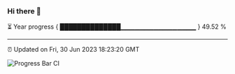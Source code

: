 ### Hi there 👋

⏳ Year progress { ██████████████▁▁▁▁▁▁▁▁▁▁▁▁▁▁▁▁ } 49.52 %

---

⏰ Updated on Fri, 30 Jun 2023 18:23:20 GMT

![Progress Bar CI](https://github.com/ZhaoGui/ZhaoGui/workflows/Progress%20Bar%20CI/badge.svg)
